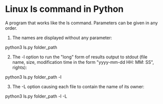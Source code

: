 # Linux ls command in Python

A program that works like the ls command.
Parameters can be given in any order.

1. The names are displayed without any parameter:

  python3 ls.py folder_path

2. The -l option to run the "long" form of results output to stdout (file name, size, modification time in the form "yyyy-mm-dd HH: MM: SS", rights):

  python3 ls.py folder_path -l

3. The -L option causing each file to contain the name of its owner:

  python3 ls.py folder_path -l -L
